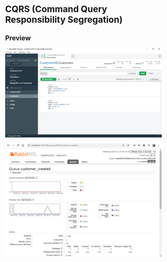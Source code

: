 # CQRS (Command Query Responsibility Segregation) 

## Preview
<p float="left";>
	<img src="https://raw.githubusercontent.com/songlin81/MSA/master/CQRS/Tool/mongodb.jpg" alt="Consul" width="600"/>
</p>
<p float="left";>
	<img src="https://raw.githubusercontent.com/songlin81/MSA/master/CQRS/Tool/RabbitMQ.jpg" alt="Console" width="600"/>
</p>

